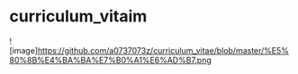 # curriculum_vitaim
![image]https://github.com/a0737073z/curriculum_vitae/blob/master/%E5%80%8B%E4%BA%BA%E7%B0%A1%E6%AD%B7.png
